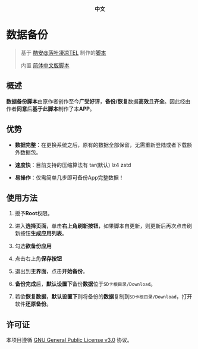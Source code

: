 <div align="center">
	<span style="font-weight: bold"> 中文 </span>
</div>

# 数据备份

> 基于 [酷安@落叶凄凉TEL](http://www.coolapk.com/u/2277637) 制作的[脚本](https://github.com/YAWAsau/backup_script)
>
> 内置 [简体中文版脚本](https://github.com/Petit-Abba/backup_script_zh-CN)
>

## 概述
**数据备份脚本**由原作者创作至今**广受好评**，**备份/恢复**数据**高效**且**齐全**。因此经由作者**同意**后**基于此脚本**制作了本**APP**。

## 优势
* **数据完整**：在更换系统之后，原有的数据全部保留，无需重新登陆或者下载额外数据包。

* **速度快**：目前支持的压缩算法有 tar(默认) lz4 zstd

* **易操作**：仅需简单几步即可备份App完整数据！
## 使用方法
1. 授予**Root**权限。

2. 进入**选择页面**，单击**右上角刷新按钮**，如果脚本自更新，则更新后再次点击刷新按钮**生成应用列表**。

3. 勾选**欲备份应用**

4. 点击右上角**保存按钮**

5. 退出到**主界面**，点击**开始备份**。

6. **备份完成**后，**默认设置下**备份**数据**位于`SD卡根目录/Download`。

7. 若欲**恢复数据**，**默认设置下**则将备份的**数据**复制到`SD卡根目录/Download`，打开软件**还原备份**。

## 许可证
本项目遵循 [GNU General Public License v3.0](./LICENSE) 协议。
